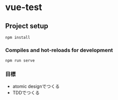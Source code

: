 # vue-test

## Project setup
```
npm install
```

### Compiles and hot-reloads for development
```
npm run serve
```


### 目標
- atomic designでつくる
- TDDでつくる